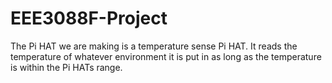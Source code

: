 # EEE3088F-Project
The Pi HAT we are making is a temperature sense Pi HAT. It reads the temperature of whatever environment it is put in as long as the temperature is within the Pi HATs range. 

